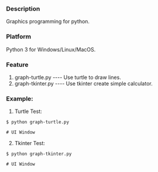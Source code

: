 ### Description

Graphics programming for python.


### Platform

Python 3 for Windows/Linux/MacOS.


### Feature

1. graph-turtle.py          ---- Use turtle to draw lines.
2. graph-tkinter.py         ---- Use tkinter create simple calculator.


### Example:

1. Turtle Test:
```console
$ python graph-turtle.py

# UI Window
```

2. Tkinter Test:
```console
$ python graph-tkinter.py

# UI Window
```
